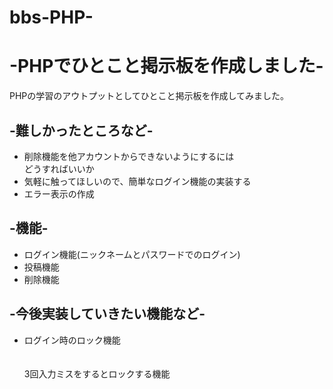 # bbs-PHP-
<h1>-PHPでひとこと掲示板を作成しました-</h1>
    <p>PHPの学習のアウトプットとしてひとこと掲示板を作成してみました。</p>
<h2>-難しかったところなど-</h2>
    <ul>
         <li>削除機能を他アカウントからできないようにするには<br>
             どうすればいいか</li>
         <li>気軽に触ってほしいので、簡単なログイン機能の実装する</li>
         <li>エラー表示の作成</li>
    </ul>
<h2>-機能-</h2>
     <ul>
         <li>ログイン機能(ニックネームとパスワードでのログイン)</li>
         <li>投稿機能</li>
         <li>削除機能</li>
     </ul>
<h2>-今後実装していきたい機能など-</h2>
      <ul>
          <li>ログイン時のロック機能</li>
  　　　　　　<p>3回入力ミスをするとロックする機能</p>
      </ul>
